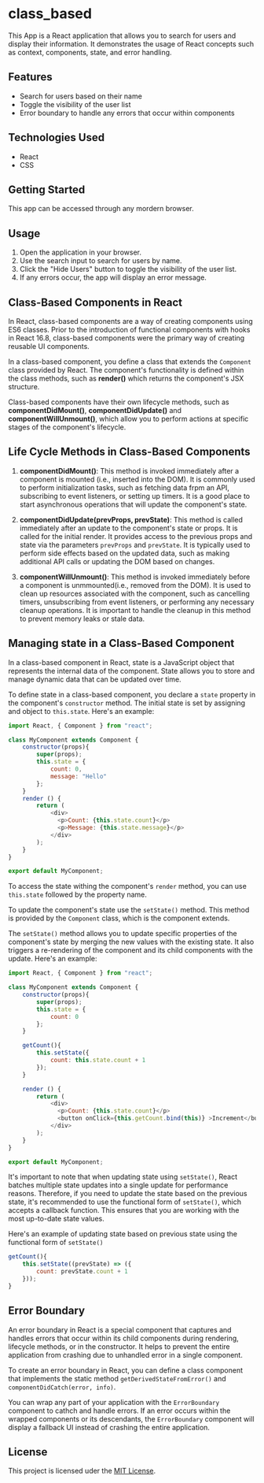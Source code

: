 # class_based

This App is a React application that allows you to search for users and display their information. It demonstrates the usage of React concepts such as context, components, state, and error handling.

## Features

- Search for users based on their name
- Toggle the visibility of the user list
- Error boundary to handle any errors that occur within components

## Technologies Used

- React
- CSS

## Getting Started

This app can be accessed through any mordern browser.

## Usage

1. Open the application in your browser.
2. Use the search input to search for users by name.
3. Click the "Hide Users" button to toggle the visibility of the user list.
4. If any errors occur, the app will display an error message.

## Class-Based Components in React
In React, class-based components  are a way of creating components using ES6 classes. Prior to the introduction of functional components with hooks in React 16.8, class-based components were the primary way of creating reusable UI components.

In a class-based component, you define a class that extends the `Component` class provided by React. The component's functionality is defined within the class methods, such as **render()** which returns the component's JSX structure. 

Class-based components have their own lifecycle methods, such as **componentDidMount()**, **componentDidUpdate()** and **componentWillUnmount()**, which allow you to perform actions at specific stages of the component's lifecycle. 

## Life Cycle Methods in Class-Based Components

1. **componentDidMount()**: This method is invoked immediately after a component is mounted (i.e., inserted into the DOM). It is commonly used to perform initialization tasks, such as fetching data frpm an API, subscribing to event listeners, or setting up timers. It is a good place to start asynchronous operations that will update the component's state.

2. **componentDidUpdate(prevProps, prevState)**: This method is called immediately after an update to the component's state or props. It is called for the initial render. It provides access to the previous props and state via the parameters `prevProps` and `prevState`. It is typically used to perform side effects based on the updated data, such as making additional API calls or updating the DOM based on changes.

3. **componentWillUnmount()**: This method is invoked immediately before a component is unmmounted(i.e., removed from the DOM). It is used to clean up resources associated with the component, such as cancelling timers, unsubscribing from event listeners, or performing any necessary cleanup operations. It is important to handle the cleanup in this method to prevent memory leaks or stale data.

## Managing state in a Class-Based Component

In a class-based component in React, state is a JavaScript object that represents the internal data of the component. State allows you to store and manage dynamic data that can be updated over time.

To define state in a class-based component, you declare a `state` property in the component's `constructor` method. The initial state is set by assigning and object to `this.state`. Here's an example:

```javascript
import React, { Component } from "react";

class MyComponent extends Component {
    constructor(props){
        super(props);
        this.state = {
            count: 0,
            message: "Hello"
        };
    }
    render () {
        return (
            <div>
              <p>Count: {this.state.count}</p>
              <p>Message: {this.state.message}</p>
            </div>
        );
    }
}

export default MyComponent;
```

To access the state withing the component's `render` method, you can use `this.state` followed by the property name. 

To update the component's state use the `setState()` method. This method is provided by the `Component` class, which is the component extends.

The `setState()` method allows you to update specific properties of the component's state by merging the new values with the existing state. It also triggers a re-rendering of the component and its child components with the update. Here's an example:

```javascript
import React, { Component } from "react";

class MyComponent extends Component {
    constructor(props){
        super(props);
        this.state = {
            count: 0
        };
    }

    getCount(){
        this.setState({
            count: this.state.count + 1
        });
    }

    render () {
        return (
            <div>
              <p>Count: {this.state.count}</p>
              <button onClick={this.getCount.bind(this)} >Increment</button>
            </div>
        );
    }
}

export default MyComponent;
```

It's important to note that when updating state using `setState()`, React batches multiple state updates into a single update for performance reasons. Therefore, if you need to update the state based on the previous state, it's recommended to use the functional form of `setState()`, which accepts a callback function. This ensures that you are working with the most up-to-date state values. 

Here's an example of updating state based on previous state using the functional form of `setState()`

```javascript
getCount(){
    this.setState((prevState) => ({
        count: prevState.count + 1
    }));
}
```

## Error Boundary

An error boundary in React is a special component that captures and handles errors that occur within its child components during rendering, lifecycle methods, or in the constructor. It helps to prevent the entire application from crashing due to unhandled error in a single component.

To create an error boundary in React, you can define a class component that implements the static method `getDerivedStateFromError()` and `componentDidCatch(error, info)`. 

You can wrap any part of your application with the `ErrorBoundary` component to cathch and handle errors. If an error occurs within the wrapped components or its descendants, the `ErrorBoundary` component will display a fallback UI instead of crashing the entire application. 

## License

This project is licensed uder the [MIT License](https://opensource.org/license/mit/).